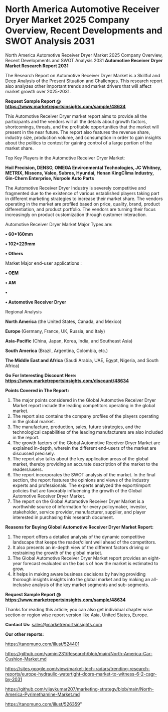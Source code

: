 # North America Automotive Receiver Dryer Market 2025 Company Overview, Recent Developments and SWOT Analysis 2031
 North America Automotive Receiver Dryer Market 2025 Company Overview, Recent Developments and SWOT Analysis 2031
<strong>Automotive Receiver Dryer Market Research Report 2031</strong>

The Research Report on Automotive Receiver Dryer Market is a Skillful and Deep Analysis of the Present Situation and Challenges. This research report also analyzes other important trends and market drivers that will affect market growth over 2025-2031.

<strong>Request Sample Report @ <a href=https://www.marketreportsinsights.com/sample/48634>https://www.marketreportsinsights.com/sample/48634</a></strong>

This Automotive Receiver Dryer market report aims to provide all the participants and the vendors will all the details about growth factors, shortcomings, threats, and the profitable opportunities that the market will present in the near future. The report also features the revenue share, industry size, production volume, and consumption in order to gain insights about the politics to contest for gaining control of a large portion of the market share.

Top Key Players in the Automotive Receiver Dryer Market:

<strong>Hoil Precision, DENSO, OMEGA Environmental Technologies, JC Whitney, METRIX, Nissens, Valeo, Subros, Hyundai, Henan KingClima Industry, Gin-Chern Enterprise, Norpole Auto Parts</strong>

The Automotive Receiver Dryer Industry is severely competitive and fragmented due to the existence of various established players taking part in different marketing strategies to increase their market share. The vendors operating in the market are profiled based on price, quality, brand, product differentiation, and product portfolio. The vendors are turning their focus increasingly on product customization through customer interaction.

Automotive Receiver Dryer Market Major Types are:

<strong>•  60*160mm

•  102*229mm

•  Others</strong>

Market Major end-user applications :

<strong>•  OEM

•  AM

•  

•  Automotive Receiver Dryer</strong>

Regional Analysis

</u><strong><b>North America</b></strong> (the United States, Canada, and Mexico)

<strong><b>Europe </b></strong>(Germany, France, UK, Russia, and Italy)

<strong><b>Asia-Pacific</b></strong> (China, Japan, Korea, India, and Southeast Asia)

<strong><b>South America</b></strong> (Brazil, Argentina, Colombia, etc.)

<strong><b>The Middle East and Africa</b></strong> (Saudi Arabia, UAE, Egypt, Nigeria, and South Africa)

<strong>Go For Interesting Discount Here: <a href=https://www.marketreportsinsights.com/discount/48634>https://www.marketreportsinsights.com/discount/48634</a></strong>

<strong>Points Covered in The Report:</strong>
<ol>
  <li>The major points considered in the Global Automotive Receiver Dryer Market report include the leading competitors operating in the global market.</li>
  <li>The report also contains the company profiles of the players operating in the global market.</li>
  <li>The manufacture, production, sales, future strategies, and the technological capabilities of the leading manufacturers are also included in the report.</li>
  <li>The growth factors of the Global Automotive Receiver Dryer Market are explained in-depth, wherein the different end-users of the market are discussed precisely.</li>
  <li>The report also talks about the key application areas of the global market, thereby providing an accurate description of the market to the readers/users.</li>
  <li>The report incorporates the SWOT analysis of the market. In the final section, the report features the opinions and views of the industry experts and professionals. The experts analyzed the export/import policies that are favorably influencing the growth of the Global Automotive Receiver Dryer Market.</li>
  <li>The report on the Global Automotive Receiver Dryer Market is a worthwhile source of information for every policymaker, investor, stakeholder, service provider, manufacturer, supplier, and player interested in purchasing this research document.</li>
</ol>
<strong>Reasons for Buying Global Automotive Receiver Dryer Market Report:</strong>

<ol>
  <li>The report offers a detailed analysis of the dynamic competitive landscape that keeps the reader/client well ahead of the competitors.</li>
  <li>It also presents an in-depth view of the different factors driving or restraining the growth of the global market.</li>
  <li>The Global Automotive Receiver Dryer Market report provides an eight-year forecast evaluated on the basis of how the market is estimated to grow.</li>
  <li>It helps in making aware business decisions by having providing thorough insights insights into the global market and by making an all-inclusive analysis of the key market segments and sub-segments.</li>
</ol>
<strong>Request Sample Report @ <a href=https://www.marketreportsinsights.com/sample/48634>https://www.marketreportsinsights.com/sample/48634</a></strong>


Thanks for reading this article; you can also get individual chapter wise section or region wise report version like Asia, United States, Europe.

<strong>Contact Us:</strong>
sales@marketreportsinsights.com

<strong>Our other reports:</strong>

<a href=https://tanomuno.com/illust/524401>https://tanomuno.com/illust/524401</a>

<a href=https://github.com/yamini231/Research/blob/main/North-America-Car-Cushion-Market.md>https://github.com/yamini231/Research/blob/main/North-America-Car-Cushion-Market.md</a>

<a href=https://sites.google.com/view/market-tech-radars/trending-research-reports/europe-hydraulic-watertight-doors-market-to-witness-6-2-cagr-by-2031>https://sites.google.com/view/market-tech-radars/trending-research-reports/europe-hydraulic-watertight-doors-market-to-witness-6-2-cagr-by-2031</a>

<a href=https://github.com/vijaykumar207/marketing-strategy/blob/main/North-America-Pyrimethamine-Market.md>https://github.com/vijaykumar207/marketing-strategy/blob/main/North-America-Pyrimethamine-Market.md</a>

<a href=https://tanomuno.com/illust/526359>https://tanomuno.com/illust/526359</a>"
